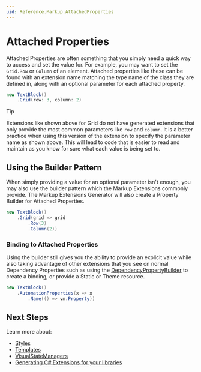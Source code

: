```yaml
---
uid: Reference.Markup.AttachedProperties
---
```

# Attached Properties

Attached Properties are often something that you simply need a quick way to access and set the value for. For example, you may want to set the `Grid.Row` or `Column` of an element. Attached properties like these can be found with an extension name matching the type name of the class they are defined in, along with an optional parameter for each attached property.

```cs
new TextBlock()
	.Grid(row: 3, column: 2)
```

> [!TIP]
> Extensions like shown above for Grid do not have generated extensions that only provide the most common parameters like `row` and `column`. It is a better practice when using this version of the extension to specify the parameter name as shown above. This will lead to code that is easier to read and maintain as you know for sure what each value is being set to.

## Using the Builder Pattern

When simply providing a value for an optional parameter isn't enough, you may also use the builder pattern which the Markup Extensions commonly provide. The Markup Extensions Generator will also create a Property Builder for Attached Properties.

```cs
new TextBlock()
	.Grid(grid => grid
		.Row(3)
		.Column(2))
```

### Binding to Attached Properties

Using the builder still gives you the ability to provide an explicit value while also taking advantage of other extensions that you see on normal Dependency Properties such as using the [DependencyPropertyBuilder](xref:Reference.Markup.DependencyPropertyBuilder) to create a binding, or provide a Static or Theme resource.

```cs
new TextBlock()
	.AutomationProperties(x => x
		.Name(() => vm.Property))
```

## Next Steps

Learn more about:

- [Styles](xref:Reference.Markup.Styles)
- [Templates](xref:Reference.Markup.Templates)
- [VisualStateManagers](xref:Reference.Markup.VisualStateManager)
- [Generating C# Extensions for your libraries](xref:Reference.Markup.GeneratingExtensions)

